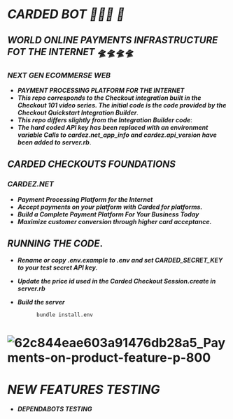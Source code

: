 # ***CARDED BOT 🤖🤖🤖 🥇***


## ***WORLD ONLINE PAYMENTS INFRASTRUCTURE FOT THE INTERNET 🛸🛸🛸🛸***
###  ***NEXT GEN ECOMMERSE WEB***
   - ***PAYMENT PROCESSING PLATFORM FOR THE INTERNET***
   - ***This repo corresponds to the Checkout integration built in the Checkout 101 video series. The initial code is the code provided by the Checkout Quickstart Integration Builder***.
   - ***This repo differs slightly from the Integration Builder code***:
   - ***The hard coded API key has been replaced with an environment variable Calls to cardez.net_app_info and cardez.api_version have been added to server.rb***.

## ***CARDED CHECKOUTS FOUNDATIONS***
### ***CARDEZ.NET***
   - ***Payment Processing Platform for the Internet***
   - ***Accept payments on your platform with Carded for platforms.***
   - ***Build a Complete Payment Platform For Your Business Today***
   - ***Maximize customer conversion through higher card acceptance.***

## ***RUNNING THE CODE***.
   - ***Rename or copy .env.example to .env and set CARDED_SECRET_KEY to your test secret API key.***
   - ***Update the price id used in the Carded Checkout Session.create in server.rb***
   - ***Build the server***

               bundle install.env

# ![62c844eae603a91476db28a5_Payments-on-product-feature-p-800](https://user-images.githubusercontent.com/111741273/190426255-5cbec56f-e3ff-43bc-ba3f-537f3fd5126f.png)

# ***NEW FEATURES TESTING***
  - ***DEPENDABOTS TESTING***
